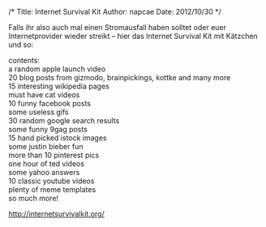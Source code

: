 /*
Title: Internet Survival Kit
Author: napcae
Date: 2012/10/30
*/

Falls ihr also auch mal einen Stromausfall haben solltet oder euer Internetprovider wieder streikt – hier das Internet Survival Kit mit Kätzchen und so:

contents:  
a random apple launch video  
20 blog posts from gizmodo, brainpickings, kottke and many more  
15 interesting wikipedia pages  
must have cat videos  
10 funny facebook posts  
some useless gifs  
30 random google search results  
some funny 9gag posts  
15 hand picked istock images  
some justin bieber fun  
more than 10 pinterest pics  
one hour of ted videos  
some yahoo answers  
10 classic youtube videos  
plenty of meme templates  
so much more!

http://internetsurvivalkit.org/